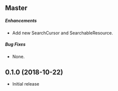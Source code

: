## Master

##### Enhancements

* Add new SearchCursor and SearchableResource.

##### Bug Fixes

* None.


## 0.1.0 (2018-10-22)

* Initial release
